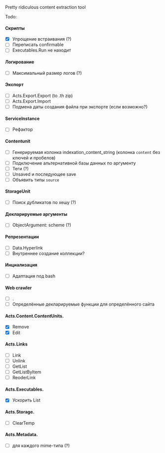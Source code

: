 Pretty ridiculous content extraction tool

Todo:

#### Скрипты

- [x] Упрощение встраивания (?)
- [ ] Переписать confirmable
- [ ] Executables.Run не находит

#### Логирование

- [ ] Максимальный размер логов (?)

#### Экспорт

- [ ] Acts.Export.Export (to .th zip)
- [ ] Acts.Export.Import
- [ ] Подмена даты создания файла при экспорте (если возможно?)

#### ServiceInstance

- [ ] Рефактор

#### Contentunit

- [ ] Генерируемая колонка indexation_content_string (колонка `content` без ключей и пробелов)
- [ ] Подключение альтернативной базы данных по аргументу
- [ ] Теги (?)
- [ ] Unsaved и последующее save
- [ ] Объявить типы `source`

#### StorageUnit

- [ ] Поиск дубликатов по хешу (?)

#### Декларируемые аргументы

- [ ] ObjectArgument: scheme (?)

#### Репрезентации

- [ ] Data.Hyperlink
- [ ] Внутреннее создание коллекции?

#### Инциализация

- [ ] Адаптация под bash

#### Web crawler

- [ ] .
- [ ] Определённые декларируемые функции для определённого сайта

#### Acts.Content.ContentUnits.

- [x] Remove
- [x] Edit

#### Acts.Links

- [ ] Link
- [ ] Unlink
- [ ] GetList
- [ ] GetListByItem
- [ ] ReoderLink

#### Acts.Executables.

- [x] Ускорить List

#### Acts.Storage.

- [ ] ClearTemp

#### Acts.Metadata.

- [ ] для каждого mime-типа (?)
